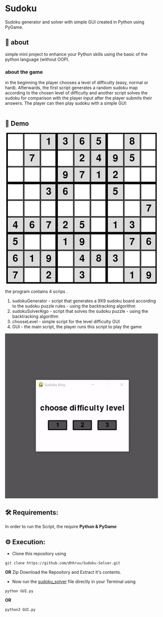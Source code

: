 # Sudoku

Sudoku generator and solver with simple GUI created in Python using PyGame.


## 🎯 about
simple mini project to enhance your Python skills using the basic of the python language (without OOP).<br />

### about the game
in the beginning the player chooses a level of difficulty (easy, normal or hard). Afterwards, the first script generates a random sudoku map according to the chosen level of difficulty and another script solves the sudoku for comparison with the player input after the player submits their answers.
The player can then play sudoku with a simple GUI:<br /><br />

## 👾 Demo
<p align="center">
	<img src="https://github.com/David-Elkabas/Sudoku/blob/master/gifs/playing%20the%20game.gif">
</p>

the program contains 4 scrips .<br /> 
1) sudokuGenerator - script that generates a 9X9 sudoku board according to the sudoku puzzle rules - using the backtracking algorithm<br />
2) sudokuSolverAlgo - script that solves the sudoku puzzle - using the backtracking algorithm<br />
3) chooseLevel - simple script for the level difficulty GUI<br />
4) GUI - the main script, the player runs this script to play the game<br />

<p align="center">
	<img src="https://github.com/David-Elkabas/Sudoku/blob/master/gifs/start%20the%20game.gif">
</p>

## 🛠️ Requirements:
In order to run the Script, the require **Python & PyGame** 

## ⚙️ Execution:
-	Clone this repository using
```
git clone https://github.com/dhhruv/Sudoku-Solver.git
```
**OR**
Zip Download the Repository and Extract it's contents.
-	Now run the [sudoku_solver](https://github.com/David-Elkabas/Sudoku) file directly in your Terminal using
```
python GUI.py
```
**OR**
```
python3 GUI.py
```
